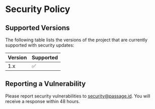 # Security Policy

## Supported Versions

The following table lists the versions of the project that are currently supported with security updates:

| Version | Supported          |
| ------- | ------------------ |
| 1.x     | :white_check_mark: |

## Reporting a Vulnerability

Please report security vulnerabilities to [security@passage.id](mailto:security@passage.id). You will receive a response within 48 hours.

